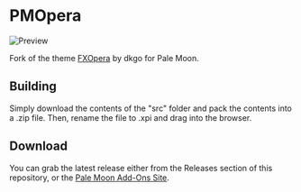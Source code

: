 # PMOpera
![Preview](http://i68.tinypic.com/124dawl.png)

Fork of the theme [FXOpera](https://addons.mozilla.org/firefox/addon/fxopera/) by dkgo for Pale Moon.

## Building
Simply download the contents of the "src" folder  and pack the contents into a .zip file. Then, rename the file to .xpi and drag into the browser.

## Download
You can grab the latest release either from the Releases section of this repository, or the [Pale Moon Add-Ons Site](https://addons.palemoon.org/themes/complete/pmopera/).
